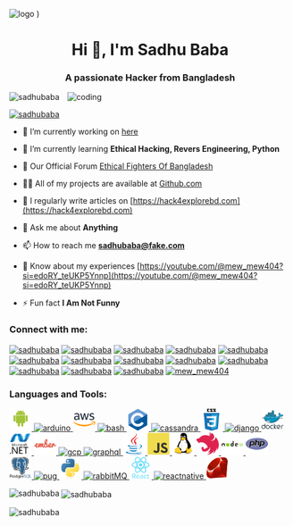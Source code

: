 
![logo](https://github.com/S4dhub4b4/S4dhub4b4/assets/95225468/2c5f9c13-b6cd-40be-bf54-f4c2f24898d0)
)


<h1 align="center">Hi 👋, I'm Sadhu Baba</h1>
<h3 align="center">A passionate Hacker from Bangladesh</h3>

<img align="right" alt="coding" width="400" src="https://thumbs.gfycat.com/GranularTastyAyeaye-max-1mb.gif">

<p align="left"> <img src="https://komarev.com/ghpvc/?username=sadhubaba&label=Profile%20views&color=0e75b6&style=flat" alt="sadhubaba" /> </p>

<p align="left"> <a href="https://twitter.com/sadhubaba" target="blank"><img src="https://img.shields.io/twitter/follow/sadhubaba?logo=twitter&style=for-the-badge" alt="sadhubaba" /></a> </p>

- 🔭 I’m currently working on [here](https://t.me/hackersofbangladesh)

- 🌱 I’m currently learning **Ethical Hacking, Revers Engineering, Python**

- 👯 Our Official Forum [Ethical Fighters Of Bangladesh](https://hack4explorebd.com)

- 👨‍💻 All of my projects are available at [Github.com](Github.com)

- 📝 I regularly write articles on [https://hack4explorebd.com](https://hack4explorebd.com)

- 💬 Ask me about **Anything**

- 📫 How to reach me **sadhubaba@fake.com**

- 📄 Know about my experiences [https://youtube.com/@mew_mew404?si=edoRY_teUKP5Ynnp](https://youtube.com/@mew_mew404?si=edoRY_teUKP5Ynnp)

- ⚡ Fun fact **I Am Not Funny**

<h3 align="left">Connect with me:</h3>
<p align="left">
<a href="https://codepen.io/sadhubaba" target="blank"><img align="center" src="https://raw.githubusercontent.com/rahuldkjain/github-profile-readme-generator/master/src/images/icons/Social/codepen.svg" alt="sadhubaba" height="30" width="40" /></a>
<a href="https://dev.to/sadhubaba" target="blank"><img align="center" src="https://raw.githubusercontent.com/rahuldkjain/github-profile-readme-generator/master/src/images/icons/Social/devto.svg" alt="sadhubaba" height="30" width="40" /></a>
<a href="https://twitter.com/sadhubaba" target="blank"><img align="center" src="https://raw.githubusercontent.com/rahuldkjain/github-profile-readme-generator/master/src/images/icons/Social/twitter.svg" alt="sadhubaba" height="30" width="40" /></a>
<a href="https://linkedin.com/in/sadhubaba" target="blank"><img align="center" src="https://raw.githubusercontent.com/rahuldkjain/github-profile-readme-generator/master/src/images/icons/Social/linked-in-alt.svg" alt="sadhubaba" height="30" width="40" /></a>
<a href="https://stackoverflow.com/users/sadhubaba" target="blank"><img align="center" src="https://raw.githubusercontent.com/rahuldkjain/github-profile-readme-generator/master/src/images/icons/Social/stack-overflow.svg" alt="sadhubaba" height="30" width="40" /></a>
<a href="https://codesandbox.com/sadhubaba" target="blank"><img align="center" src="https://raw.githubusercontent.com/rahuldkjain/github-profile-readme-generator/master/src/images/icons/Social/codesandbox.svg" alt="sadhubaba" height="30" width="40" /></a>
<a href="https://kaggle.com/sadhubaba" target="blank"><img align="center" src="https://raw.githubusercontent.com/rahuldkjain/github-profile-readme-generator/master/src/images/icons/Social/kaggle.svg" alt="sadhubaba" height="30" width="40" /></a>
<a href="https://fb.com/sadhubaba" target="blank"><img align="center" src="https://raw.githubusercontent.com/rahuldkjain/github-profile-readme-generator/master/src/images/icons/Social/facebook.svg" alt="sadhubaba" height="30" width="40" /></a>
<a href="https://instagram.com/sadhubaba" target="blank"><img align="center" src="https://raw.githubusercontent.com/rahuldkjain/github-profile-readme-generator/master/src/images/icons/Social/instagram.svg" alt="sadhubaba" height="30" width="40" /></a>
<a href="https://dribbble.com/sadhubaba" target="blank"><img align="center" src="https://raw.githubusercontent.com/rahuldkjain/github-profile-readme-generator/master/src/images/icons/Social/dribbble.svg" alt="sadhubaba" height="30" width="40" /></a>
<a href="https://www.behance.net/sadhubaba" target="blank"><img align="center" src="https://raw.githubusercontent.com/rahuldkjain/github-profile-readme-generator/master/src/images/icons/Social/behance.svg" alt="sadhubaba" height="30" width="40" /></a>
<a href="https://hashnode.com/sadhubaba" target="blank"><img align="center" src="https://raw.githubusercontent.com/rahuldkjain/github-profile-readme-generator/master/src/images/icons/Social/hashnode.svg" alt="sadhubaba" height="30" width="40" /></a>
<a href="https://medium.com/sadhubaba" target="blank"><img align="center" src="https://raw.githubusercontent.com/rahuldkjain/github-profile-readme-generator/master/src/images/icons/Social/medium.svg" alt="sadhubaba" height="30" width="40" /></a>
<a href="https://www.youtube.com/c/mew_mew404" target="blank"><img align="center" src="https://raw.githubusercontent.com/rahuldkjain/github-profile-readme-generator/master/src/images/icons/Social/youtube.svg" alt="mew_mew404" height="30" width="40" /></a>
</p>

<h3 align="left">Languages and Tools:</h3>
<p align="left"> <a href="https://developer.android.com" target="_blank" rel="noreferrer"> <img src="https://raw.githubusercontent.com/devicons/devicon/master/icons/android/android-original-wordmark.svg" alt="android" width="40" height="40"/> </a> <a href="https://www.arduino.cc/" target="_blank" rel="noreferrer"> <img src="https://cdn.worldvectorlogo.com/logos/arduino-1.svg" alt="arduino" width="40" height="40"/> </a> <a href="https://aws.amazon.com" target="_blank" rel="noreferrer"> <img src="https://raw.githubusercontent.com/devicons/devicon/master/icons/amazonwebservices/amazonwebservices-original-wordmark.svg" alt="aws" width="40" height="40"/> </a> <a href="https://www.gnu.org/software/bash/" target="_blank" rel="noreferrer"> <img src="https://www.vectorlogo.zone/logos/gnu_bash/gnu_bash-icon.svg" alt="bash" width="40" height="40"/> </a> <a href="https://www.cprogramming.com/" target="_blank" rel="noreferrer"> <img src="https://raw.githubusercontent.com/devicons/devicon/master/icons/c/c-original.svg" alt="c" width="40" height="40"/> </a> <a href="https://cassandra.apache.org/" target="_blank" rel="noreferrer"> <img src="https://www.vectorlogo.zone/logos/apache_cassandra/apache_cassandra-icon.svg" alt="cassandra" width="40" height="40"/> </a> <a href="https://www.w3schools.com/css/" target="_blank" rel="noreferrer"> <img src="https://raw.githubusercontent.com/devicons/devicon/master/icons/css3/css3-original-wordmark.svg" alt="css3" width="40" height="40"/> </a> <a href="https://www.djangoproject.com/" target="_blank" rel="noreferrer"> <img src="https://cdn.worldvectorlogo.com/logos/django.svg" alt="django" width="40" height="40"/> </a> <a href="https://www.docker.com/" target="_blank" rel="noreferrer"> <img src="https://raw.githubusercontent.com/devicons/devicon/master/icons/docker/docker-original-wordmark.svg" alt="docker" width="40" height="40"/> </a> <a href="https://dotnet.microsoft.com/" target="_blank" rel="noreferrer"> <img src="https://raw.githubusercontent.com/devicons/devicon/master/icons/dot-net/dot-net-original-wordmark.svg" alt="dotnet" width="40" height="40"/> </a> <a href="https://emberjs.com/" target="_blank" rel="noreferrer"> <img src="https://raw.githubusercontent.com/devicons/devicon/master/icons/ember/ember-original-wordmark.svg" alt="ember" width="40" height="40"/> </a> <a href="https://cloud.google.com" target="_blank" rel="noreferrer"> <img src="https://www.vectorlogo.zone/logos/google_cloud/google_cloud-icon.svg" alt="gcp" width="40" height="40"/> </a> <a href="https://graphql.org" target="_blank" rel="noreferrer"> <img src="https://www.vectorlogo.zone/logos/graphql/graphql-icon.svg" alt="graphql" width="40" height="40"/> </a> <a href="https://www.java.com" target="_blank" rel="noreferrer"> <img src="https://raw.githubusercontent.com/devicons/devicon/master/icons/java/java-original.svg" alt="java" width="40" height="40"/> </a> <a href="https://developer.mozilla.org/en-US/docs/Web/JavaScript" target="_blank" rel="noreferrer"> <img src="https://raw.githubusercontent.com/devicons/devicon/master/icons/javascript/javascript-original.svg" alt="javascript" width="40" height="40"/> </a> <a href="https://www.linux.org/" target="_blank" rel="noreferrer"> <img src="https://raw.githubusercontent.com/devicons/devicon/master/icons/linux/linux-original.svg" alt="linux" width="40" height="40"/> </a> <a href="https://nestjs.com/" target="_blank" rel="noreferrer"> <img src="https://raw.githubusercontent.com/devicons/devicon/master/icons/nestjs/nestjs-plain.svg" alt="nestjs" width="40" height="40"/> </a> <a href="https://nodejs.org" target="_blank" rel="noreferrer"> <img src="https://raw.githubusercontent.com/devicons/devicon/master/icons/nodejs/nodejs-original-wordmark.svg" alt="nodejs" width="40" height="40"/> </a> <a href="https://www.php.net" target="_blank" rel="noreferrer"> <img src="https://raw.githubusercontent.com/devicons/devicon/master/icons/php/php-original.svg" alt="php" width="40" height="40"/> </a> <a href="https://www.postgresql.org" target="_blank" rel="noreferrer"> <img src="https://raw.githubusercontent.com/devicons/devicon/master/icons/postgresql/postgresql-original-wordmark.svg" alt="postgresql" width="40" height="40"/> </a> <a href="https://pugjs.org" target="_blank" rel="noreferrer"> <img src="https://cdn.worldvectorlogo.com/logos/pug.svg" alt="pug" width="40" height="40"/> </a> <a href="https://www.python.org" target="_blank" rel="noreferrer"> <img src="https://raw.githubusercontent.com/devicons/devicon/master/icons/python/python-original.svg" alt="python" width="40" height="40"/> </a> <a href="https://www.rabbitmq.com" target="_blank" rel="noreferrer"> <img src="https://www.vectorlogo.zone/logos/rabbitmq/rabbitmq-icon.svg" alt="rabbitMQ" width="40" height="40"/> </a> <a href="https://reactjs.org/" target="_blank" rel="noreferrer"> <img src="https://raw.githubusercontent.com/devicons/devicon/master/icons/react/react-original-wordmark.svg" alt="react" width="40" height="40"/> </a> <a href="https://reactnative.dev/" target="_blank" rel="noreferrer"> <img src="https://reactnative.dev/img/header_logo.svg" alt="reactnative" width="40" height="40"/> </a> <a href="https://www.ruby-lang.org/en/" target="_blank" rel="noreferrer"> <img src="https://raw.githubusercontent.com/devicons/devicon/master/icons/ruby/ruby-original.svg" alt="ruby" width="40" height="40"/> </a> </p>

<p><img align="left" src="https://github-readme-stats.vercel.app/api/top-langs?username=sadhubaba&show_icons=true&locale=en&layout=compact" alt="sadhubaba" /></p>

<p>&nbsp;<img align="center" src="https://github-readme-stats.vercel.app/api?username=sadhubaba&show_icons=true&locale=en" alt="sadhubaba" /></p>

<p><img align="center" src="https://github-readme-streak-stats.herokuapp.com/?user=sadhubaba&" alt="sadhubaba" /></p>
